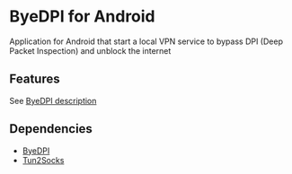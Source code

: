 # ByeDPI for Android

Application for Android that start a local VPN service to bypass DPI (Deep Packet Inspection) and unblock the internet

## Features

See [ByeDPI description](https://github.com/hufrea/byedpi/blob/main/readme.txt)

## Dependencies

- [ByeDPI](https://github.com/hufrea/byedpi)
- [Tun2Socks](https://github.com/dovecoteescapee/tun2socks)
